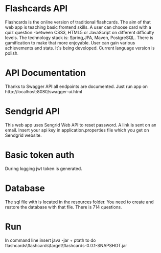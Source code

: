 <h1>Flashcards API</h1>
Flashcards is the online version of traditional flashcards. The aim of that web app is teaching basic frontend skills.
A user can choose card with a quiz question -between CSS3, HTML5 or JavaScript on different difficulty levels.
The technology stack is: Spring,JPA, Maven, PostgreSQL. 
There is gamification to make that more enjoyable. User can gain various achievements and stats.
It`s being developed. Current language version is polish.

<h1>API Documentation</h1>
Thanks to Swagger API  all endpoints are documented. Just run app on http://localhost:8080/swagger-ui.html

<h1>Sendgrid API</h1>
This web app uses Sengrid Web API to reset password. A link is sent on an email. Insert your api key in application.properties file
which you get on Sendgrid website.

<h1>Basic token auth</h1>
During logging jwt token is generated.

<h1>Database</h1>
The sql file with is located in the resources folder. You need to create and restore the database with that file.
There is 714 questions.

<h1>Run</h1>
In command line insert java -jar + ptath to do flashcards\flashcards\target\flashcards-0.0.1-SNAPSHOT.jar
